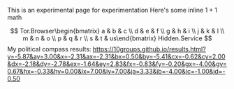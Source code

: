 This is an experimental page for experimentation
Here's some inline $1+1$ math

$$
Tor.Browser\begin{bmatrix}  a & b & c \\ d & e & f \\ g & h & i \\ j & k & l \\ m & n & o
\\ p & q & r \\ s & t & us\end{bmatrix} Hidden.Service
$$
My political compass results: https://10groups.github.io/results.html?y=-5.87&ay=3.00&x=-2.31&ax=-2.31&bx=0.50&by=-5.41&cx=-0.62&cy=2.00&dx=-2.18&dy=-2.78&ex=-1.64&ey=2.83&fx=-0.83&fy=-0.20&gx=-4.00&gy=0.67&hx=-0.33&hy=0.00&ix=7.00&iy=7.00&ja=3.33&jb=-4.00&jc=-1.00&jd=-0.50